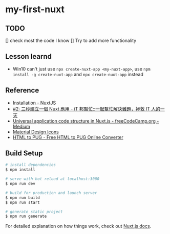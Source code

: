 # my-first-nuxt


## TODO
[] check most the code I know
[] Try to add more functionality




## Lesson learnd
- Win10 can't just use `npx create-nuxt-app <my-nuxt-app>`, use `npm install -g create-nuxt-app` and `npx create-nuxt-app` instead



## Reference
- [Installation - NuxtJS](https://nuxtjs.org/guide/installation)
- [#2: 三秒建立一個 Nuxt 應用 - iT 邦幫忙::一起幫忙解決難題，拯救 IT 人的一天](https://ithelp.ithome.com.tw/articles/10200543)
- [Universal application code structure in Nuxt.js - freeCodeCamp.org - Medium](https://medium.com/free-code-camp/universal-application-code-structure-in-nuxt-js-4cd014cc0baa)
- [Material Design Icons](https://materialdesignicons.com/cdn/2.0.46/)
- [HTML to PUG - Free HTML to PUG Online Converter](https://html-to-pug.com/)


## Build Setup

```bash
# install dependencies
$ npm install

# serve with hot reload at localhost:3000
$ npm run dev

# build for production and launch server
$ npm run build
$ npm run start

# generate static project
$ npm run generate
```

For detailed explanation on how things work, check out [Nuxt.js docs](https://nuxtjs.org).
